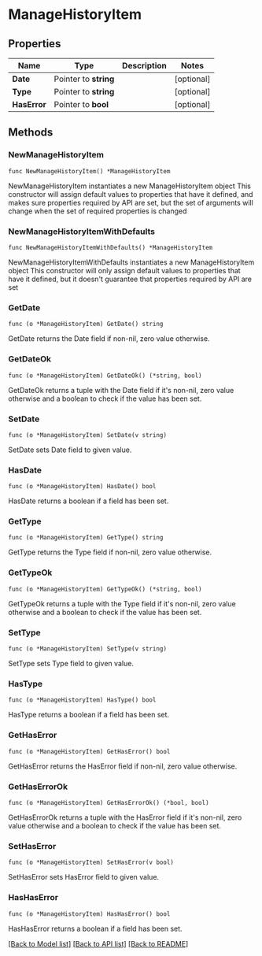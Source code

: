 # ManageHistoryItem

## Properties

Name | Type | Description | Notes
------------ | ------------- | ------------- | -------------
**Date** | Pointer to **string** |  | [optional] 
**Type** | Pointer to **string** |  | [optional] 
**HasError** | Pointer to **bool** |  | [optional] 

## Methods

### NewManageHistoryItem

`func NewManageHistoryItem() *ManageHistoryItem`

NewManageHistoryItem instantiates a new ManageHistoryItem object
This constructor will assign default values to properties that have it defined,
and makes sure properties required by API are set, but the set of arguments
will change when the set of required properties is changed

### NewManageHistoryItemWithDefaults

`func NewManageHistoryItemWithDefaults() *ManageHistoryItem`

NewManageHistoryItemWithDefaults instantiates a new ManageHistoryItem object
This constructor will only assign default values to properties that have it defined,
but it doesn't guarantee that properties required by API are set

### GetDate

`func (o *ManageHistoryItem) GetDate() string`

GetDate returns the Date field if non-nil, zero value otherwise.

### GetDateOk

`func (o *ManageHistoryItem) GetDateOk() (*string, bool)`

GetDateOk returns a tuple with the Date field if it's non-nil, zero value otherwise
and a boolean to check if the value has been set.

### SetDate

`func (o *ManageHistoryItem) SetDate(v string)`

SetDate sets Date field to given value.

### HasDate

`func (o *ManageHistoryItem) HasDate() bool`

HasDate returns a boolean if a field has been set.

### GetType

`func (o *ManageHistoryItem) GetType() string`

GetType returns the Type field if non-nil, zero value otherwise.

### GetTypeOk

`func (o *ManageHistoryItem) GetTypeOk() (*string, bool)`

GetTypeOk returns a tuple with the Type field if it's non-nil, zero value otherwise
and a boolean to check if the value has been set.

### SetType

`func (o *ManageHistoryItem) SetType(v string)`

SetType sets Type field to given value.

### HasType

`func (o *ManageHistoryItem) HasType() bool`

HasType returns a boolean if a field has been set.

### GetHasError

`func (o *ManageHistoryItem) GetHasError() bool`

GetHasError returns the HasError field if non-nil, zero value otherwise.

### GetHasErrorOk

`func (o *ManageHistoryItem) GetHasErrorOk() (*bool, bool)`

GetHasErrorOk returns a tuple with the HasError field if it's non-nil, zero value otherwise
and a boolean to check if the value has been set.

### SetHasError

`func (o *ManageHistoryItem) SetHasError(v bool)`

SetHasError sets HasError field to given value.

### HasHasError

`func (o *ManageHistoryItem) HasHasError() bool`

HasHasError returns a boolean if a field has been set.


[[Back to Model list]](../README.md#documentation-for-models) [[Back to API list]](../README.md#documentation-for-api-endpoints) [[Back to README]](../README.md)


